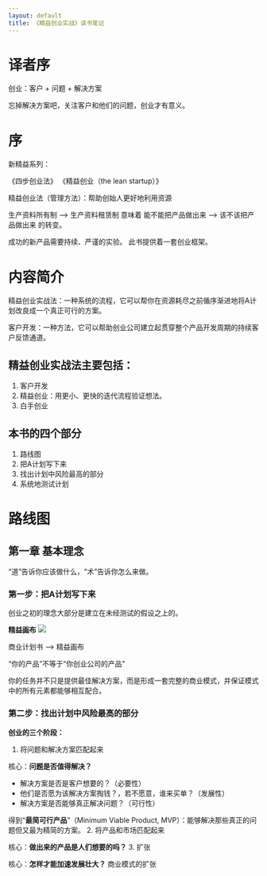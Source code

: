 ```yaml
---
layout: default
title: 《精益创业实战》读书笔记
---
```


# 译者序 #
创业：客户 + 问题 + 解决方案

忘掉解决方案吧，关注客户和他们的问题，创业才有意义。
# 序 #
新精益系列：

《四步创业法》
《精益创业（the lean startup）》

精益创业法（管理方法）：帮助创始人更好地利用资源

生产资料所有制 --> 生产资料租赁制 意味着 能不能把产品做出来 --> 该不该把产品做出来 的转变。

成功的新产品需要持续、严谨的实验。
此书提供着一套创业框架。
# 内容简介 #
精益创业实战法：一种系统的流程，它可以帮你在资源耗尽之前循序渐进地将A计划改良成一个真正可行的方案。

客户开发：一种方法，它可以帮助创业公司建立起贯穿整个产品开发周期的持续客户反馈通道。
## 精益创业实战法主要包括： ##
1. 客户开发
2. 精益创业：用更小、更快的迭代流程验证想法。
3. 白手创业

## 本书的四个部分 ##
1. 路线图
2. 把A计划写下来
3. 找出计划中风险最高的部分
4. 系统地测试计划

# 路线图 #
## 第一章 基本理念 ##
“道”告诉你应该做什么，“术”告诉你怎么来做。
### 第一步：把A计划写下来 ###

创业之初的理念大部分是建立在未经测试的假设之上的。

**精益画布**
![](http://i.imgur.com/U3vUVfu.jpg)

商业计划书 --> 精益画布

“你的产品”不等于“你创业公司的产品”

你的任务并不只是提供最佳解决方案，而是形成一套完整的商业模式，并保证模式中的所有元素都能够相互配合。
### 第二步：找出计划中风险最高的部分 ###

**创业的三个阶段：**
1. 将问题和解决方案匹配起来

核心：**问题是否值得解决？**
- 解决方案是否是客户想要的？（必要性）
- 他们是否愿为该解决方案掏钱？，若不愿意，谁来买单？（发展性）
- 解决方案是否能够真正解决问题？（可行性）

得到“**最简可行产品**”（Minimum Viable Product, MVP）：能够解决那些真正的问题但又最为精简的方案。
2. 将产品和市场匹配起来

核心：**做出来的产品是人们想要的吗？**
3. 扩张

核心：**怎样才能加速发展壮大？**
商业模式的扩张